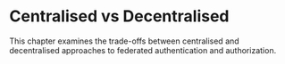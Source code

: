 # Centralised vs Decentralised

This chapter examines the trade-offs between centralised and decentralised approaches to federated authentication and authorization.